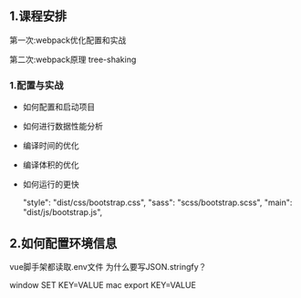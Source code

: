 ## 1.课程安排

第一次:webpack优化配置和实战
 
第二次:webpack原理 tree-shaking 
 

### 1.配置与实战
- 如何配置和启动项目
- 如何进行数据性能分析
- 编译时间的优化
- 编译体积的优化
- 如何运行的更快


  "style": "dist/css/bootstrap.css",
  "sass": "scss/bootstrap.scss",
  "main": "dist/js/bootstrap.js",


## 2.如何配置环境信息

  vue脚手架都读取.env文件
为什么要写JSON.stringfy？


window SET KEY=VALUE
mac   export KEY=VALUE

